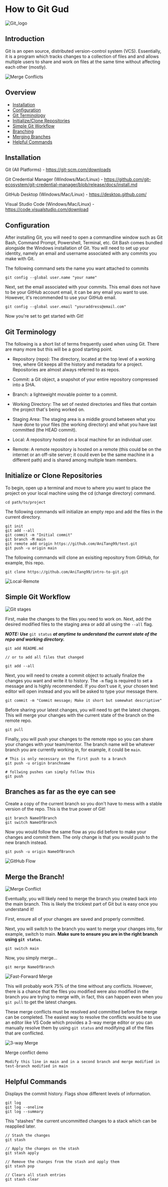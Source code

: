 # How to Git Gud

![Git_logo](/assets/git-gud.jpg)

## Introduction

Git is an open source, distributed version-control system (VCS). Essentially, it is a program which tracks changes to a collection of files and and allows multiple users to share and work on files at the same time without affecting each other (mostly).

![Merge Conflicts](/assets/git-commands-copy.webp)

## Overview

-   [Installation](#installation)
-   [Configuration](#configuration)
-   [Git Terminology](#git-terminology)
-   [Initialize/Clone Repositories](#initialize-or-clone-repositories)
-   [Simple Git Workflow](#simple-git-workflow)
-   [Branching](#branches-as-far-as-the-eye-can-see)
-   [Merging Branches](#merge-the-branch)
-   [Helpful Commands](#helpful-commands)

## Installation

Git (All Platforms) - https://git-scm.com/downloads

Git Credential Manager (Windows/Mac/Linux) - https://github.com/git-ecosystem/git-credential-manager/blob/release/docs/install.md

GitHub Desktop (Windows/Mac/Linux) - https://desktop.github.com/

Visual Studio Code (Windows/Mac/Linux) - https://code.visualstudio.com/download

## Configuration

After installing Git, you will need to open a commandline window such as Git Bash, Command Prompt, Powershell, Terminal, etc. Git Bash comes bundled alongside the Windows installation of Git. You will need to set up your identity, namely an email and username associated with any commits you make with Git.

The following command sets the name you want attached to commits

```
git config --global user.name "your name"
```

Next, set the email associated with your commits. This email does not have to be your GitHub account email, it can be any email you want to use. However, it's recommended to use your GitHub email.

```
git config --global user.email "youraddress@email.com"
```

Now you're set to get started with Git!

## Git Terminology

The following is a short list of terms frequently used when using Git. There are many more but this will be a good starting point.

-   Repository (repo): The directory, located at the top level of a working tree, where Git keeps all the history and metadata for a project. Repositories are almost always referred to as repos.

-   Commit: a Git object, a snapshot of your entire repository compressed into a SHA.

-   Branch: a lightweight movable pointer to a commit.

-   Working Directory: The set of nested directories and files that contain the project that's being worked on.

-   Staging Area: The staging area is a middle ground between what you have done to your files (the working directory) and what you have last committed (the HEAD commit).

-   Local: A repository hosted on a local machine for an individual user.

-   Remote: A remote repository is hosted on a remote (this could be on the internet or an off-site server; it could even be the same machine in a different path) and is shared among multiple team members.

## Initialize or Clone Repositories

To begin, open up a terminal and move to where you want to place the project on your local machine using the cd (change directory) command.

```
cd path/to/project
```

The following commands will initialize an empty repo and add the files in the current directory.

```
git init
git add --all
git commit -m "Initial commit"
git branch -M main
git remote add origin https://github.com/AniTang99/test.git
git push -u origin main
```

The following commands will clone an exisiting repository from GitHub, for example, this repo.

```
git clone https://github.com/AniTang99/intro-to-git.git
```

![Local-Remote](/assets/local-remote.png)

## Simple Git Workflow

![Git stages](/assets/git_stages.png)

First, make the changes to the files you need to work on. Next, add the desired modified files to the staging area or add all using the `--all` flag.

**_NOTE: Use_** `git status` **_at anytime to understand the current state of the repo and working directory._**

```
git add README.md

// or to add all files that changed

git add --all
```

Next, you will need to create a commit object to actually finalize the changes you want and write it to history. The `-m` flag is required to set a message and is highly recommended. If you don't use it, your chosen text editor will open instead and you will be asked to type your message there.

```
git commit -m "Commit message; Make it short but somewhat descriptive"
```

Before sharing your latest changes, you will need to get the latest changes. This will merge your changes with the current state of the branch on the remote repo.

```
git pull
```

Finally, you will push your changes to the remote repo so you can share your changes with your team/mentor. The branch name will be whatever branch you are currently working in, for example, it could be `main`.

```
# This is only necessary on the first push to a branch
git push -u origin branchname

# follwing pushes can simply follow this
git push
```

## Branches as far as the eye can see

Create a copy of the current branch so you don't have to mess with a stable version of the repo. This is the true power of Git!

```
git branch NameOfBranch
git switch NameOfBranch
```

Now you would follow the same flow as you did before to make your changes and commit them. The only change is that you would push to the new branch instead.

```
git push -u origin NameOfBranch
```

![GitHub Flow](/assets/github-flow.png)

## Merge the Branch!

![Merge Conflict](/assets/winter-is-coming-brace-yourself-merge-conflicts-are-coming.webp)

Eventually, you will likely need to merge the branch you created back into the main branch. This is likely the trickiest part of Git but is easy once you understand it!

First, ensure all of your changes are saved and properly committed.

Next, you will switch to the branch you want to merge your changes into, for example, switch to main. **Make sure to ensure you are in the right branch using `git status`.**

```
git switch main
```

Now, you simply merge...

```
git merge NameOfBranch
```

![Fast-Forward Merge](/assets/03-04%20Fast%20forward%20merge.svg)

This will probably work 75% of the time without any conflicts. However, there is a chance that the files you modified were also modified in the branch you are trying to merge with, in fact, this can happen even when you `git pull` to get the latest changes.

These merge conflicts must be resolved and committed before the merge can be completed. The easiest way to resolve the conflicts would be to use an editor like VS Code which provides a 3-way merge editor or you can manually resolve them by using `git status` and modifying all of the files that are conflicted.

![3-way Merge](/assets/05-06%20Fast%20forward%20merge.svg)

Merge conflict demo

```
Modify this line in main and in a second branch and merge modified in test-branch modified in main
```

## Helpful Commands

Displays the commit history. Flags show different levels of information.

```
git log
git log --oneline
git log --summary
```

This "stashes" the current uncommitted changes to a stack which can be reapplied later.

```
// Stash the changes
git stash

// Apply the changes on the stash
git stash apply

// Remove the changes from the stash and apply them
git stash pop

// Clears all stash entries
git stash clear
```
